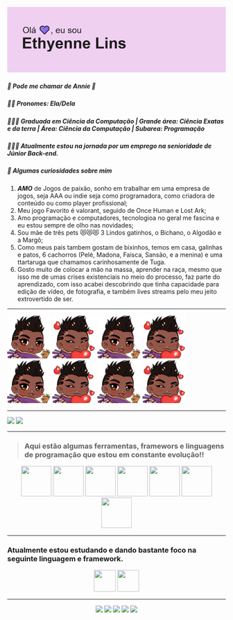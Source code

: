 


![Thyenneheader](img/header.png)


##### 💜 Pode me chamar de Annie 💜
##### 👧🏾 Pronomes: Ela/Dela
##### 👩🏾‍🎓 Graduada em Ciência da Computação | Grande área: Ciência Exatas e da terra | Área: Ciência da Computação | Subarea: Programação
##### 🚶🏾‍♀️ Atualmente estou na jornada por um emprego na senioridade de Júnior Back-end.
##### 💠 Algumas curiosidades sobre mim 
1. ***AMO*** de Jogos de paixão, sonho em trabalhar em uma empresa de jogos, seja AAA ou indie seja como programadora, como criadora de conteúdo ou como player profissional;
2. Meu jogo Favorito é valorant, seguido de Once Human e Lost Ark;
2. Amo programação e computadores, tecnologioa no geral me fascina e eu estou sempre de olho nas novidades;
3. Sou mãe de três pets 😻😻😻 3 Lindos gatinhos, o Bichano, o Algodão e a Margô;
4. Como meus pais tambem gostam de bixinhos, temos em casa, galinhas e patos, 6 cachorros (Pelé, Madona, Faisca, Sansão, e a menina) e uma ttartaruga que chamamos carinhosamente de Tuga.
5. Gosto muito de colocar a mão na massa, aprender na raça, mesmo que isso me de umas crises existenciais no meio do processo, faz parte do aprendizado, com isso acabei descobrindo que tinha capacidade para edição de vídeo, de fotografia, e também lives streams pelo meu jeito extrovertido de ser. 

_________________________________________________________________________________________________________________________________________________________________________________


<div>
    <img width="100" height="100"src=img/ThyHey.png/>
    <img width="100" height="100"src=img/thyLuv.png/>
    <img width="100" height="100"src=img/ThyHey.png/>
    <img width="100" height="100"src=img/thyLuv.png/>
    <img width="100" height="100"src=img/ThyHey.png/>
    <img width="100" height="100"src=img/thyLuv.png/>
    <img width="100" height="100"src=img/ThyHey.png/>
    <img width="100" height="100"src=img/thyLuv.png/>
</div>


_________________________________________________________________________________________________________________________________________________________________________________

<div>
<img loading="lazy" height="180em"  src="https://github-readme-stats.vercel.app/api/top-langs/?username=thyenne&layout=compact&langs_count=7&theme=dracula"/>
<img loading="lazy" height="180em"  src="https://github-readme-stats.vercel.app/api?username=thyenne&show_icons=true&theme=dracula&include_all_commits=true&count_private=true"/>
</div>

_________________________________________________________________________________________________________________________________________________________________________________

> ### Aqui estão algumas ferramentas, framewors e linguagens de programação que estou em **constante evolução!!**


<div align = center>
<img src="https://cdn.jsdelivr.net/gh/devicons/devicon@latest/icons/mysql/mysql-plain-wordmark.svg" width="70" height="70"/>
<img src="https://cdn.jsdelivr.net/gh/devicons/devicon@latest/icons/html5/html5-plain.svg" width="70" height="70"/>
<img src="https://cdn.jsdelivr.net/gh/devicons/devicon@latest/icons/css3/css3-plain.svg" width="70" height="70"/>
<img src="https://cdn.jsdelivr.net/gh/devicons/devicon@latest/icons/bootstrap/bootstrap-original.svg" width="70" height="70"/>
<img src="https://cdn.jsdelivr.net/gh/devicons/devicon@latest/icons/materialui/materialui-original.svg" width="70" height="70"/>
<img src="https://cdn.jsdelivr.net/gh/devicons/devicon@latest/icons/nodejs/nodejs-original-wordmark.svg" width="70" height="70"/>
<img src="https://cdn.jsdelivr.net/gh/devicons/devicon@latest/icons/javascript/javascript-plain.svg" width="70" height="70"/>                            
</div>      
        

          
_________________________________________________________________________________________________________________________________________________________________________________   
### Atualmente estou estudando e dando bastante foco na seguinte linguagem e framework.

<div align = center>
<img src="https://cdn.jsdelivr.net/gh/devicons/devicon@latest/icons/nodejs/nodejs-original-wordmark.svg" width="50" height="50"/>
<img src="https://cdn.jsdelivr.net/gh/devicons/devicon@latest/icons/javascript/javascript-plain.svg" width="50" height="50"/> 
</div>

_________________________________________________________________________________________________________________________________________________________________________________          


<div align = center>
<a href="https://www.youtube.com/@Thyennex" target="_blank"><img loading="lazy" src="https://img.shields.io/badge/YouTube-FF0000?style=for-the-badge&logo=youtube&logoColor=white" target="_blank"></a>
<a href="https://instagram.com/Thyennex" target="_blank"><img loading="lazy" src="https://img.shields.io/badge/-Instagram-%23E4405F?style=for-the-badge&logo=instagram&logoColor=white" target="_blank"></a>
<a href="https://www.twitch.tv/thyennex" target="_blank"><img loading="lazy" src="https://img.shields.io/badge/Twitch-9146FF?style=for-the-badge&logo=twitch&logoColor=white" target="_blank"></a>
<a href = "mailto:linssalles@gmail.com"><img loading="lazy" src="https://img.shields.io/badge/Gmail-D14836?style=for-the-badge&logo=gmail&logoColor=white" target="_blank"></a>
<a href="https://www.linkedin.com/in/ethyennelins/" target="_blank"><img loading="lazy" src="https://img.shields.io/badge/-LinkedIn-%230077B5?style=for-the-badge&logo=linkedin&logoColor=white" target="_blank"></a>   
</div>